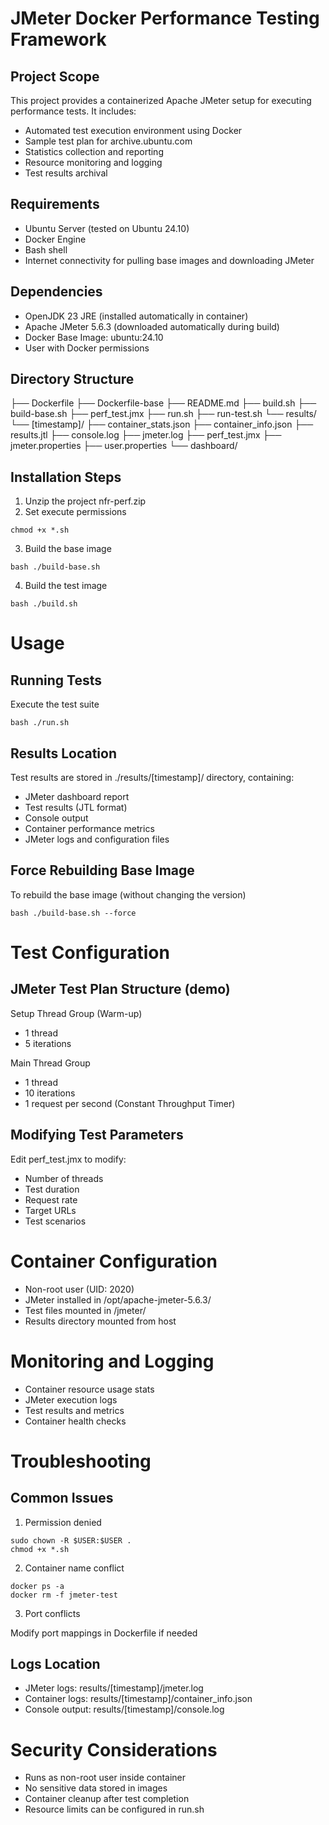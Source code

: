 # JMeter Docker Performance Testing Framework

## Project Scope
This project provides a containerized Apache JMeter setup for executing performance tests. It includes:
- Automated test execution environment using Docker
- Sample test plan for archive.ubuntu.com
- Statistics collection and reporting
- Resource monitoring and logging
- Test results archival

## Requirements
- Ubuntu Server (tested on Ubuntu 24.10)
- Docker Engine
- Bash shell
- Internet connectivity for pulling base images and downloading JMeter

## Dependencies
- OpenJDK 23 JRE (installed automatically in container)
- Apache JMeter 5.6.3 (downloaded automatically during build)
- Docker Base Image: ubuntu:24.10
- User with Docker permissions

## Directory Structure

├── Dockerfile
├── Dockerfile-base
├── README.md
├── build.sh
├── build-base.sh
├── perf_test.jmx
├── run.sh
├── run-test.sh
└── results/
└── [timestamp]/
  ├── container_stats.json
  ├── container_info.json
  ├── results.jtl
  ├── console.log
  ├── jmeter.log
  ├── perf_test.jmx
  ├── jmeter.properties
  ├── user.properties
  └── dashboard/

## Installation Steps

1. Unzip the project nfr-perf.zip
2. Set execute permissions
```
chmod +x *.sh
```
3. Build the base image
```
bash ./build-base.sh
```
4. Build the test image
```
bash ./build.sh
```

# Usage

## Running Tests

Execute the test suite
```
bash ./run.sh
```

## Results Location

Test results are stored in ./results/[timestamp]/ directory, containing:
- JMeter dashboard report
- Test results (JTL format)
- Console output
- Container performance metrics
- JMeter logs and configuration files

## Force Rebuilding Base Image

To rebuild the base image (without changing the version)
```
bash ./build-base.sh --force
```

# Test Configuration

## JMeter Test Plan Structure (demo)

Setup Thread Group (Warm-up)
- 1 thread
- 5 iterations

Main Thread Group
- 1 thread
- 10 iterations
- 1 request per second (Constant Throughput Timer)


## Modifying Test Parameters

Edit perf_test.jmx to modify:
- Number of threads
- Test duration
- Request rate
- Target URLs
- Test scenarios

# Container Configuration

- Non-root user (UID: 2020)
- JMeter installed in /opt/apache-jmeter-5.6.3/
- Test files mounted in /jmeter/
- Results directory mounted from host

# Monitoring and Logging

- Container resource usage stats
- JMeter execution logs
- Test results and metrics
- Container health checks

# Troubleshooting

## Common Issues

1. Permission denied
```
sudo chown -R $USER:$USER .
chmod +x *.sh
```

2. Container name conflict
```
docker ps -a
docker rm -f jmeter-test
```

3. Port conflicts

Modify port mappings in Dockerfile if needed

## Logs Location

- JMeter logs: results/[timestamp]/jmeter.log
- Container logs: results/[timestamp]/container_info.json
- Console output: results/[timestamp]/console.log

# Security Considerations

- Runs as non-root user inside container
- No sensitive data stored in images
- Container cleanup after test completion
- Resource limits can be configured in run.sh
